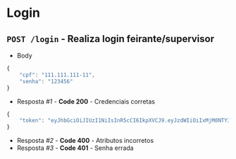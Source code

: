 # Login

## `POST /login` - Realiza login feirante/supervisor

- Body

```javascript
{
	"cpf": "111.111.111-11",
	"senha": "123456"
}
```

- Resposta _#1_ - **Code 200** - Credenciais corretas

```javascript
{
	"token": "eyJhbGciOiJIUzI1NiIsInR5cCI6IkpXVCJ9.eyJzdWIiOiIxMjM0NTY3ODkwIiwibmFtZSI6IkpvaG4gRG9lIiwiaWF0IjoxNTE2MjM5MDIyfQ.SflKxwRJSMeKKF2QT4fwpMeJf36POk6yJV_adQssw5c"
}
```

- Resposta _#2_ - **Code 400** - Atributos incorretos
- Resposta _#3_ - **Code 401** - Senha errada
